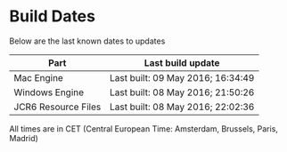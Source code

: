 # Build Dates

Below are the last known dates to updates

Part | Last build update
-----|-----
Mac Engine | Last built: 09 May 2016; 16:34:49
Windows Engine | Last built: 08 May 2016; 21:50:26
JCR6 Resource Files | Last built: 08 May 2016; 22:02:36
All times are in CET (Central European Time: Amsterdam, Brussels, Paris, Madrid)



